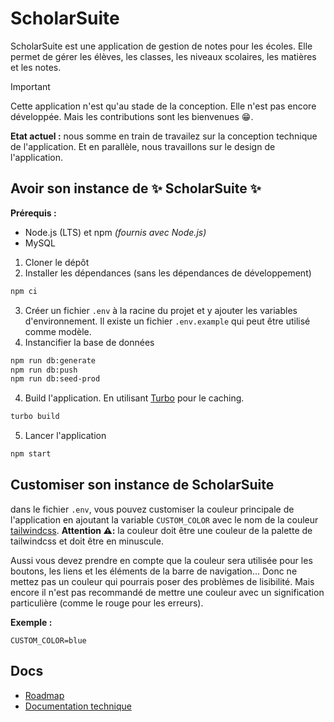 # ScholarSuite

ScholarSuite est une application de gestion de notes pour les écoles. Elle permet de gérer les élèves, les classes, les niveaux scolaires, les matières et les notes.

> [!IMPORTANT]
> Cette application n'est qu'au stade de la conception. Elle n'est pas encore développée. Mais les contributions sont les bienvenues 😁.
>
> **Etat actuel :** nous somme en train de travailez sur la conception technique de l'application. Et en parallèle, nous travaillons sur le design de l'application.

## Avoir son instance de ✨ ScholarSuite ✨

**Prérequis :**

- Node.js (LTS) et npm _(fournis avec Node.js)_
- MySQL

1. Cloner le dépôt
2. Installer les dépendances (sans les dépendances de développement)

```bash
npm ci
```

3. Créer un fichier `.env` à la racine du projet et y ajouter les variables d'environnement. Il existe un fichier `.env.example` qui peut être utilisé comme modèle.
4. Instancifier la base de données

```bash
npm run db:generate
npm run db:push
npm run db:seed-prod
```

4. Build l'application. En utilisant [Turbo](https://turbo.build) pour le caching.

```bash
turbo build
```

5. Lancer l'application

```bash
npm start
```

## Customiser son instance de ScholarSuite

dans le fichier `.env`, vous pouvez customiser la couleur principale de l'application en ajoutant la variable `CUSTOM_COLOR` avec le nom de la couleur [tailwindcss](https://tailwindcss.com/docs/customizing-colors#color-palette-reference). **Attention ⚠️:** la couleur doit être une couleur de la palette de tailwindcss et doit être en minuscule.

Aussi vous devez prendre en compte que la couleur sera utilisée pour les boutons, les liens et les éléments de la barre de navigation... Donc ne mettez pas un couleur qui pourrais poser des problèmes de lisibilité. Mais encore il n'est pas recommandé de mettre une couleur avec un signification particulière (comme le rouge pour les erreurs).

**Exemple :**

```text
CUSTOM_COLOR=blue
```

## Docs

- [Roadmap](./ROADMAP.md)
- [Documentation technique](./docs/Technical.md)
